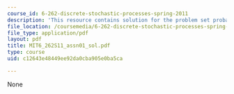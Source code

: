 ```yaml
---
course_id: 6-262-discrete-stochastic-processes-spring-2011
description: 'This resource contains solution for the problem set probability. '
file_location: /coursemedia/6-262-discrete-stochastic-processes-spring-2011/c12643e48449ee92da0cba905e0ba5ca_MIT6_262S11_assn01_sol.pdf
file_type: application/pdf
layout: pdf
title: MIT6_262S11_assn01_sol.pdf
type: course
uid: c12643e48449ee92da0cba905e0ba5ca

---
```

None